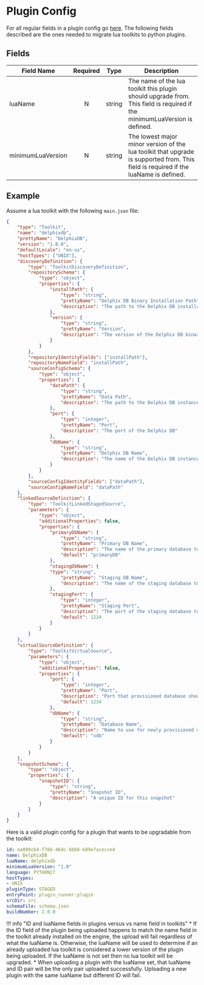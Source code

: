 # Plugin Config
For all regular fields in a plugin config go [here](/References/Plugin_Config.md). The following fields described are the ones needed to migrate lua toolkits to python plugins.

## Fields

|Field Name|Required|Type|Description|
|----------|:------:|:--:|-----------|
|luaName|N|string|The name of the lua toolkit this plugin should upgrade from. This field is required if the minimumLuaVersion is defined.|
|minimumLuaVersion|N|string|The lowest major minor version of the lua toolkit that upgrade is supported from. This field is required if the luaName is defined.|

## Example
Assume a lua toolkit with the following `main.json` file:

```json
{
	"type": "Toolkit",
	"name": "delphixdb",
	"prettyName": "DelphixDB",
	"version": "1.0.0",
	"defaultLocale": "en-us",
	"hostTypes": ["UNIX"],
	"discoveryDefinition": {
		"type": "ToolkitDiscoveryDefinition",
		"repositorySchema": {
			"type": "object",
			"properties": {
				"installPath": {
					"type": "string",
					"prettyName": "Delphix DB Binary Installation Path",
					"description": "The path to the Delphix DB installation binaries"
				},
				"version": {
					"type": "string",
					"prettyName": "Version",
					"description": "The version of the Delphix DB binaries"
				}
			}
		},
		"repositoryIdentityFields": ["installPath"],
		"repositoryNameField": "installPath",
		"sourceConfigSchema": {
			"type": "object",
			"properties": {
				"dataPath": {
					"type": "string",
					"prettyName": "Data Path",
					"description": "The path to the Delphix DB instance's data"
				},
				"port": {
					"type": "integer",
					"prettyName": "Port",
					"description": "The port of the Delphix DB"
				},
				"dbName": {
					"type": "string",
					"prettyName": "Delphix DB Name",
					"description": "The name of the Delphix DB instance."
				}
			}
		},
		"sourceConfigIdentityFields": ["dataPath"],
		"sourceConfigNameField": "dataPath"
	},
	"linkedSourceDefinition": {
		"type": "ToolkitLinkedStagedSource",
		"parameters": {
			"type": "object",
			"additionalProperties": false,
			"properties": {
				"primaryDbName": {
					"type": "string",
					"prettyName": "Primary DB Name",
					"description": "The name of the primary database to link.",
					"default": "primaryDB"
				},
				"stagingDbName": {
				"type": "string",
					"prettyName": "Staging DB Name",
					"description": "The name of the staging database to create."
				},
				"stagingPort": {
					"type": "integer",
					"prettyName": "Staging Port",
					"description": "The port of the staging database to create.",
					"default": 1234
				}
			}
		}
	},
	"virtualSourceDefinition": {
		"type": "ToolkitVirtualSource",
		"parameters": {
			"type": "object",
			"additionalProperties": false,
			"properties": {
				"port": {
					"type": "integer",
					"prettyName": "Port",
					"description": "Port that provisioned database should use.",
					"default": 1234
				},
				"dbName": {
					"type": "string",
					"prettyName": "Database Name",
					"description": "Name to use for newly provisioned database.",
					"default": "vdb"
				}
			}
		}
	},
	"snapshotSchema": {
		"type": "object",
		"properties": {
			"snapshotID": {
				"type": "string",
				"prettyName": "Snapshot ID",
				"description": "A unique ID for this snapshot"
			}
		}
	}
}
```

Here is a valid plugin config for a plugin that wants to be upgradable from the toolkit:

```yaml
id: ea009cb4-f76b-46dc-bbb6-689e7acecce4
name: DelphixDB
luaName: delphixdb
minimumLuaVersion: "1.0"
language: PYTHON27
hostTypes:
- UNIX
pluginType: STAGED
entryPoint: plugin_runner:plugin
srcDir: src
schemaFile: schema.json
buildNumber: 2.0.0
```

!!! info "ID and luaName fields in plugins versus vs name field in toolkits"
    * If the ID field of the plugin being uploaded happens to match the name field in the toolkit already installed on the engine, the upload will fail regardless of what the luaName is. Otherwise, the luaName will be used to determine if an already uploaded lua toolkit is considered a lower version of the plugin being uploaded. If the luaName is not set then no lua toolkit will be upgraded.
    * When uploading a plugin with the luaName set, that luaName and ID pair will be the only pair uploaded successfully. Uploading a new plugin with the same luaName but different ID will fail.
